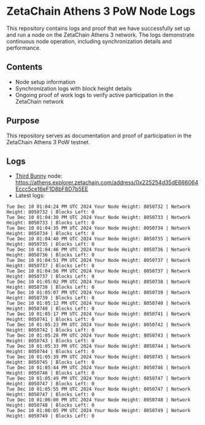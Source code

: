 # ZetaChain Athens 3 PoW Node Logs
This repository contains logs and proof that we have successfully set up and run a node on the ZetaChain Athens 3 network. The logs demonstrate continuous node operation, including synchronization details and performance.

## Contents
- Node setup information
- Synchronization logs with block height details
- Ongoing proof of work logs to verify active participation in the ZetaChain network

## Purpose
This repository serves as documentation and proof of participation in the ZetaChain Athens 3 PoW testnet.

## Logs

- [Third Bunny](https://thirdbunny.xyz/) node: https://athens.explorer.zetachain.com/address/0x225254d35dE666064Eccc5ce16eF1D8bF8D7b5EE
- Latest logs:
```
Tue Dec 10 01:04:24 PM UTC 2024 Your Node Height: 8050732 | Network Height: 8050732 | Blocks Left: 0
Tue Dec 10 01:04:30 PM UTC 2024 Your Node Height: 8050733 | Network Height: 8050733 | Blocks Left: 0
Tue Dec 10 01:04:35 PM UTC 2024 Your Node Height: 8050734 | Network Height: 8050734 | Blocks Left: 0
Tue Dec 10 01:04:40 PM UTC 2024 Your Node Height: 8050735 | Network Height: 8050735 | Blocks Left: 0
Tue Dec 10 01:04:46 PM UTC 2024 Your Node Height: 8050736 | Network Height: 8050736 | Blocks Left: 0
Tue Dec 10 01:04:51 PM UTC 2024 Your Node Height: 8050737 | Network Height: 8050737 | Blocks Left: 0
Tue Dec 10 01:04:56 PM UTC 2024 Your Node Height: 8050737 | Network Height: 8050737 | Blocks Left: 0
Tue Dec 10 01:05:02 PM UTC 2024 Your Node Height: 8050738 | Network Height: 8050738 | Blocks Left: 0
Tue Dec 10 01:05:07 PM UTC 2024 Your Node Height: 8050739 | Network Height: 8050739 | Blocks Left: 0
Tue Dec 10 01:05:12 PM UTC 2024 Your Node Height: 8050740 | Network Height: 8050740 | Blocks Left: 0
Tue Dec 10 01:05:17 PM UTC 2024 Your Node Height: 8050741 | Network Height: 8050741 | Blocks Left: 0
Tue Dec 10 01:05:23 PM UTC 2024 Your Node Height: 8050742 | Network Height: 8050742 | Blocks Left: 0
Tue Dec 10 01:05:28 PM UTC 2024 Your Node Height: 8050743 | Network Height: 8050743 | Blocks Left: 0
Tue Dec 10 01:05:33 PM UTC 2024 Your Node Height: 8050744 | Network Height: 8050744 | Blocks Left: 0
Tue Dec 10 01:05:39 PM UTC 2024 Your Node Height: 8050745 | Network Height: 8050745 | Blocks Left: 0
Tue Dec 10 01:05:44 PM UTC 2024 Your Node Height: 8050746 | Network Height: 8050746 | Blocks Left: 0
Tue Dec 10 01:05:49 PM UTC 2024 Your Node Height: 8050747 | Network Height: 8050747 | Blocks Left: 0
Tue Dec 10 01:05:55 PM UTC 2024 Your Node Height: 8050747 | Network Height: 8050747 | Blocks Left: 0
Tue Dec 10 01:06:00 PM UTC 2024 Your Node Height: 8050748 | Network Height: 8050748 | Blocks Left: 0
Tue Dec 10 01:06:05 PM UTC 2024 Your Node Height: 8050749 | Network Height: 8050749 | Blocks Left: 0
```
